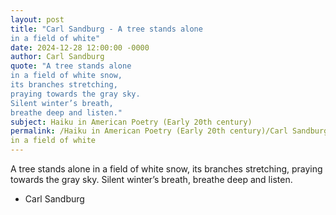 ```yaml
---
layout: post
title: "Carl Sandburg - A tree stands alone
in a field of white"
date: 2024-12-28 12:00:00 -0000
author: Carl Sandburg
quote: "A tree stands alone
in a field of white snow,
its branches stretching,
praying towards the gray sky.
Silent winter’s breath,
breathe deep and listen."
subject: Haiku in American Poetry (Early 20th century)
permalink: /Haiku in American Poetry (Early 20th century)/Carl Sandburg/Carl Sandburg - A tree stands alone
in a field of white
---
```


A tree stands alone
in a field of white snow,
its branches stretching,
praying towards the gray sky.
Silent winter’s breath,
breathe deep and listen.

- Carl Sandburg
